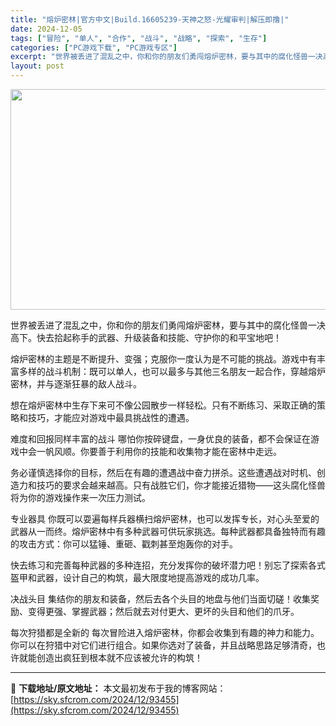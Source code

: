 ```yaml
---
title: "熔炉密林|官方中文|Build.16605239-天神之怒-光耀审判|解压即撸|"
date: 2024-12-05
tags: ["冒险", "单人", "合作", "战斗", "战略", "探索", "生存"]
categories: ["PC游戏下载", "PC游戏专区"]
excerpt: "世界被丢进了混乱之中，你和你的朋友们勇闯熔炉密林，要与其中的腐化怪兽一决高下。快去拾起称手的武器、升级装备和技能、守护你的和平宝地吧！ 熔炉密林的主题是不断提升、变强；克服你一度认为是不可能的挑战。游戏中有丰富多样的战斗机制：既可以单人，也可以最多与其他三名朋友一起合作，穿越熔炉密林，并与逐渐狂暴的&hellip;"
layout: post
---
```


<img class="aligncenter size-full wp-image-93452" src="https://sky.sfcrom.com/wp-content/uploads/2024/12/2024120504530921.webp" alt="" width="616" height="353" />

世界被丢进了混乱之中，你和你的朋友们勇闯熔炉密林，要与其中的腐化怪兽一决高下。快去拾起称手的武器、升级装备和技能、守护你的和平宝地吧！

熔炉密林的主题是不断提升、变强；克服你一度认为是不可能的挑战。游戏中有丰富多样的战斗机制：既可以单人，也可以最多与其他三名朋友一起合作，穿越熔炉密林，并与逐渐狂暴的敌人战斗。

想在熔炉密林中生存下来可不像公园散步一样轻松。只有不断练习、采取正确的策略和技巧，才能应对游戏中最具挑战性的遭遇。

难度和回报同样丰富的战斗
哪怕你按碎键盘，一身优良的装备，都不会保证在游戏中会一帆风顺。你要善于利用你的技能和收集物才能在密林中走远。

务必谨慎选择你的目标，然后在有趣的遭遇战中奋力拼杀。这些遭遇战对时机、创造力和技巧的要求会越来越高。只有战胜它们，你才能接近猎物——这头腐化怪兽将为你的游戏操作来一次压力测试。

专业器具
你既可以耍遍每样兵器横扫熔炉密林，也可以发挥专长，对心头至爱的武器从一而终。熔炉密林中有多种武器可供玩家挑选。每种武器都具备独特而有趣的攻击方式：你可以猛锤、重砸、戳刺甚至炮轰你的对手。

快去练习和完善每种武器的多种连招，充分发挥你的破坏潜力吧！别忘了探索各式盔甲和武器，设计自己的构筑，最大限度地提高游戏的成功几率。

决战头目
集结你的朋友和装备，然后去各个头目的地盘与他们当面切磋！收集奖励、变得更强、掌握武器；然后就去对付更大、更坏的头目和他们的爪牙。

每次狩猎都是全新的
每次冒险进入熔炉密林，你都会收集到有趣的神力和能力。你可以在狩猎中对它们进行组合。如果你选对了装备，并且战略思路足够清奇，也许就能创造出疯狂到根本就不应该被允许的构筑！

---
📖 **下载地址/原文地址：** 本文最初发布于我的博客网站：[https://sky.sfcrom.com/2024/12/93455](https://sky.sfcrom.com/2024/12/93455)
